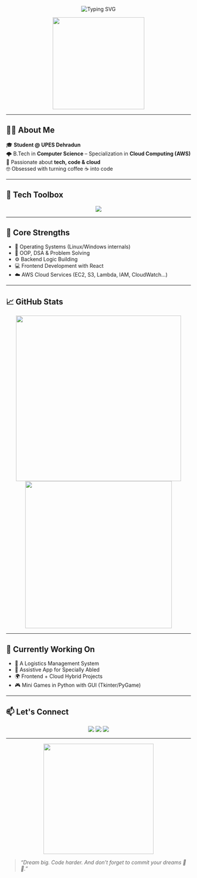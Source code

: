 <!-- Banner -->
<p align="center">
  <img src="https://readme-typing-svg.herokuapp.com?font=Fira+Code&size=24&duration=4000&pause=1000&center=true&width=435&lines=Hey%2C+I'm+Raj+Vardhan!+%F0%9F%91%8B;B.Tech+CS+(Cloud+AWS)+Student+%E2%9C%A8;Loves+to+code+%F0%9F%94%A5;Always+learning+new+tech+%F0%9F%92%BB" alt="Typing SVG" />
</p>

<p align="center">
  <img src="https://i.pinimg.com/originals/61/62/4a/61624a2c56f0edeb2be43e1f71f9d004.gif" width="250"/>
</p>

---

## 👨‍🎓 About Me

🎓 **Student @ UPES Dehradun**  
🌩️ B.Tech in **Computer Science** – Specialization in **Cloud Computing (AWS)**  
🚀 Passionate about **tech, code & cloud**  
🤓 Obsessed with turning coffee ☕ into code

---

## 🔧 Tech Toolbox

<p align="center">
  <img src="https://skillicons.dev/icons?i=c,cpp,java,python,html,css,js,react,bootstrap,git,github,vscode,aws" />
</p>

---

## 🌟 Core Strengths

- 🔐 Operating Systems (Linux/Windows internals)
- 🔄 OOP, DSA & Problem Solving
- ⚙️ Backend Logic Building
- 💻 Frontend Development with React
- ☁️ AWS Cloud Services (EC2, S3, Lambda, IAM, CloudWatch...)

---

## 📈 GitHub Stats

<p align="center">
  <img src="https://github-readme-stats.vercel.app/api?username=rajvardhanupes&show_icons=true&theme=tokyonight" width="450"/>
  <img src="https://github-readme-streak-stats.herokuapp.com/?user=rajvardhanupes&theme=tokyonight" width="400"/>
</p>

---

## 🎯 Currently Working On

- 🚛 A Logistics Management System  
- 🤝 Assistive App for Specially Abled  
- 🌍 Frontend + Cloud Hybrid Projects  
- 🎮 Mini Games in Python with GUI (Tkinter/PyGame)

---

## 📫 Let's Connect

<p align="center">
  <a href="mailto:rajvardhan.upes@gmail.com"><img src="https://img.shields.io/badge/-Email-%23333?style=for-the-badge&logo=gmail&logoColor=white"/></a>
  <a href="https://www.linkedin.com/in/your-link-here/"><img src="https://img.shields.io/badge/-LinkedIn-blue?style=for-the-badge&logo=linkedin"/></a>
  <a href="https://github.com/rajvardhanupes"><img src="https://img.shields.io/badge/-GitHub-181717?style=for-the-badge&logo=github"/></a>
</p>

---

<p align="center">
  <img src="https://media.giphy.com/media/L8K62iTDkzGX6/giphy.gif" width="300" />
</p>

> _“Dream big. Code harder. And don’t forget to commit your dreams 🧠💾.”_


